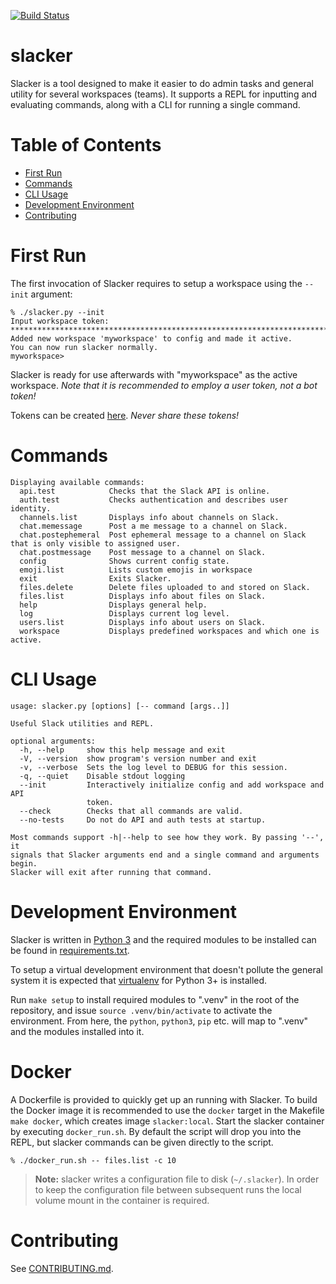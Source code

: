 [![Build Status](https://travis-ci.org/netromdk/slacker.svg?branch=master)](https://travis-ci.org/netromdk/slacker)

# slacker
Slacker is a tool designed to make it easier to do admin tasks and general utility for several workspaces (teams). It supports a REPL for inputting and evaluating commands, along with a CLI for running a single command.

# Table of Contents
* [First Run](#first-run)
* [Commands](#commands)
* [CLI Usage](#cli-usage)
* [Development Environment](#development-environment)
* [Contributing](#contributing)

# First Run
The first invocation of Slacker requires to setup a workspace using the `--init` argument:
```
% ./slacker.py --init
Input workspace token: ****************************************************************************
Added new workspace 'myworkspace' to config and made it active.
You can now run slacker normally.
myworkspace>
```

Slacker is ready for use afterwards with "myworkspace" as the active workspace. _Note that it is recommended to employ a user token, not a bot token!_

Tokens can be created [here](https://api.slack.com/custom-integrations/legacy-tokens). _Never share these tokens!_

# Commands
```
Displaying available commands:
  api.test            Checks that the Slack API is online.
  auth.test           Checks authentication and describes user identity.
  channels.list       Displays info about channels on Slack.
  chat.memessage      Post a me message to a channel on Slack.
  chat.postephemeral  Post ephemeral message to a channel on Slack that is only visible to assigned user.
  chat.postmessage    Post message to a channel on Slack.
  config              Shows current config state.
  emoji.list          Lists custom emojis in workspace
  exit                Exits Slacker.
  files.delete        Delete files uploaded to and stored on Slack.
  files.list          Displays info about files on Slack.
  help                Displays general help.
  log                 Displays current log level.
  users.list          Displays info about users on Slack.
  workspace           Displays predefined workspaces and which one is active.
```

# CLI Usage
```
usage: slacker.py [options] [-- command [args..]]

Useful Slack utilities and REPL.

optional arguments:
  -h, --help     show this help message and exit
  -V, --version  show program's version number and exit
  -v, --verbose  Sets the log level to DEBUG for this session.
  -q, --quiet    Disable stdout logging
  --init         Interactively initialize config and add workspace and API
                 token.
  --check        Checks that all commands are valid.
  --no-tests     Do not do API and auth tests at startup.

Most commands support -h|--help to see how they work. By passing '--', it
signals that Slacker arguments end and a single command and arguments begin.
Slacker will exit after running that command.
```

# Development Environment
Slacker is written in [Python 3](https://www.python.org/) and the required modules to be installed can be found in [requirements.txt](requirements.txt).

To setup a virtual development environment that doesn't pollute the general system it is expected that [virtualenv](https://virtualenv.pypa.io/en/stable/) for Python 3+ is installed.

Run `make setup` to install required modules to ".venv" in the root of the repository, and issue `source .venv/bin/activate` to activate the environment. From here, the `python`, `python3`, `pip` etc. will map to ".venv" and the modules installed into it.

# Docker
A Dockerfile is provided to quickly get up an running with Slacker. To build the Docker image it is recommended to use the `docker` target in the Makefile `make docker`, which creates image `slacker:local`. Start the slacker container by executing `docker_run.sh`. By default the script will drop you into the REPL, but slacker commands can be given directly to the script.

```
% ./docker_run.sh -- files.list -c 10
```

> **Note:** slacker writes a configuration file to disk (`~/.slacker`). In order to keep the configuration file between subsequent runs the local volume mount in the container is required.

# Contributing
See [CONTRIBUTING.md](CONTRIBUTING.md).
